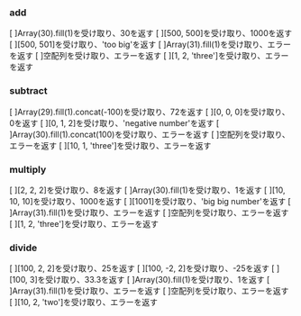 ### add
[ ]Array(30).fill(1)を受け取り、30を返す
[ ][500, 500]を受け取り、1000を返す
[ ][500, 501]を受け取り、'too big'を返す
[ ]Array(31).fill(1)を受け取り、エラーを返す
[ ]空配列を受け取り、エラーを返す
[ ][1, 2, 'three']を受け取り、エラーを返す


### subtract
[ ]Array(29).fill(1).concat(-100)を受け取り、72を返す
[ ][0, 0, 0]を受け取り、0を返す
[ ][0, 1, 2]を受け取り、'negative number'を返す
[ ]Array(30).fill(1).concat(100)を受け取り、エラーを返す
[ ]空配列を受け取り、エラーを返す
[ ][10, 1, 'three']を受け取り、エラーを返す


### multiply
[ ][2, 2, 2]を受け取り、8を返す
[ ]Array(30).fill(1)を受け取り、1を返す
[ ][10, 10, 10]を受け取り、1000を返す
[ ][1001]を受け取り、'big big number'を返す
[ ]Array(31).fill(1)を受け取り、エラーを返す
[ ]空配列を受け取り、エラーを返す
[ ][1, 2, 'three']を受け取り、エラーを返す


### divide
[ ][100, 2, 2]を受け取り、25を返す
[ ][100, -2, 2]を受け取り、-25を返す
[ ][100, 3]を受け取り、33.3を返す
[ ]Array(30).fill(1)を受け取り、1を返す
[ ]Array(31).fill(1)を受け取り、エラーを返す
[ ]空配列を受け取り、エラーを返す
[ ][10, 2, 'two']を受け取り、エラーを返す


